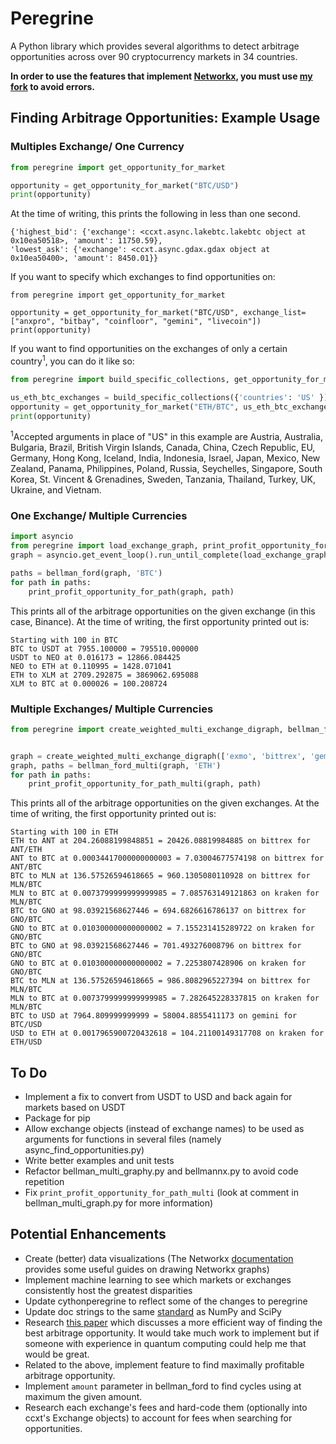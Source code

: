 # Peregrine
A Python library which provides several algorithms to detect arbitrage opportunities across over 90 cryptocurrency markets in 34 countries.

**In order to use the features that implement [Networkx](https://github.com/networkx/networkx), you must use [my fork](https://github.com/wardbradt/networkx) to avoid errors.**

## Finding Arbitrage Opportunities: Example Usage
### Multiples Exchange/ One Currency
```python
from peregrine import get_opportunity_for_market

opportunity = get_opportunity_for_market("BTC/USD")
print(opportunity)
```
At the time of writing, this prints the following in less than one second.
```
{'highest_bid': {'exchange': <ccxt.async.lakebtc.lakebtc object at 0x10ea50518>, 'amount': 11750.59},
'lowest_ask': {'exchange': <ccxt.async.gdax.gdax object at 0x10ea50400>, 'amount': 8450.01}}
```
If you want to specify which exchanges to find opportunities on:
```
from peregrine import get_opportunity_for_market

opportunity = get_opportunity_for_market("BTC/USD", exchange_list=["anxpro", "bitbay", "coinfloor", "gemini", "livecoin"])
print(opportunity)
```

If you want to find opportunities on the exchanges of only a certain country<sup>1</sup>, you can do it like so:
```python
from peregrine import build_specific_collections, get_opportunity_for_market

us_eth_btc_exchanges = build_specific_collections({'countries': 'US' })
opportunity = get_opportunity_for_market("ETH/BTC", us_eth_btc_exchanges["ETH/BTC"])
print(opportunity)
```
<sup>1</sup>Accepted arguments in place of "US" in this example are Austria, Australia, Bulgaria, Brazil, British Virgin Islands, Canada, China, Czech Republic, EU, Germany, Hong Kong, Iceland, India, Indonesia, Israel, Japan, Mexico, New Zealand, Panama, Philippines, Poland, Russia, Seychelles, Singapore, South Korea, St. Vincent & Grenadines, Sweden, Tanzania, Thailand, Turkey, UK, Ukraine, and Vietnam.
### One Exchange/ Multiple Currencies
```python
import asyncio
from peregrine import load_exchange_graph, print_profit_opportunity_for_path, bellman_ford
graph = asyncio.get_event_loop().run_until_complete(load_exchange_graph('binance'))

paths = bellman_ford(graph, 'BTC')
for path in paths:
    print_profit_opportunity_for_path(graph, path)
```
This prints all of the arbitrage opportunities on the given exchange (in this case, Binance). At the time of writing, the first opportunity printed out is:
```
Starting with 100 in BTC
BTC to USDT at 7955.100000 = 795510.000000
USDT to NEO at 0.016173 = 12866.084425
NEO to ETH at 0.110995 = 1428.071041
ETH to XLM at 2709.292875 = 3869062.695088
XLM to BTC at 0.000026 = 100.208724
```
### Multiple Exchanges/ Multiple Currencies
```python
from peregrine import create_weighted_multi_exchange_digraph, bellman_ford_multi, print_profit_opportunity_for_path_multi


graph = create_weighted_multi_exchange_digraph(['exmo', 'bittrex', 'gemini'], log=True)
graph, paths = bellman_ford_multi(graph, 'ETH')
for path in paths:
    print_profit_opportunity_for_path_multi(graph, path)
```
This prints all of the arbitrage opportunities on the given exchanges. At the time of writing, the first opportunity printed out is:
```
Starting with 100 in ETH
ETH to ANT at 204.26088199848851 = 20426.08819984885 on bittrex for ANT/ETH
ANT to BTC at 0.00034417000000000003 = 7.03004677574198 on bittrex for ANT/BTC
BTC to MLN at 136.57526594618665 = 960.1305080110928 on bittrex for MLN/BTC
MLN to BTC at 0.0073799999999999985 = 7.085763149121863 on kraken for MLN/BTC
BTC to GNO at 98.03921568627446 = 694.6826616786137 on bittrex for GNO/BTC
GNO to BTC at 0.010300000000000002 = 7.155231415289722 on kraken for GNO/BTC
BTC to GNO at 98.03921568627446 = 701.493276008796 on bittrex for GNO/BTC
GNO to BTC at 0.010300000000000002 = 7.2253807428906 on kraken for GNO/BTC
BTC to MLN at 136.57526594618665 = 986.8082965227394 on bittrex for MLN/BTC
MLN to BTC at 0.0073799999999999985 = 7.282645228337815 on kraken for MLN/BTC
BTC to USD at 7964.809999999999 = 58004.8855411173 on gemini for BTC/USD
USD to ETH at 0.0017965900720432618 = 104.21100149317708 on kraken for ETH/USD
```
## To Do
* Implement a fix to convert from USDT to USD and back again for markets based on USDT
* Package for pip
* Allow exchange objects (instead of exchange names) to be used as arguments for functions in several files (namely async_find_opportunities.py)
* Write better examples and unit tests
* Refactor bellman_multi_graphy.py and bellmannx.py to avoid code repetition
* Fix `print_profit_opportunity_for_path_multi` (look at comment in bellman_multi_graph.py for more information)
## Potential Enhancements
* Create (better) data visualizations (The Networkx [documentation](https://networkx.github.io/documentation/stable/reference/drawing.html) provides some useful guides on drawing Networkx graphs)
* Implement machine learning to see which markets or exchanges consistently host the greatest disparities
* Update cythonperegrine to reflect some of the changes to peregrine
* Update doc strings to the same [standard](https://github.com/numpy/numpy/blob/master/doc/HOWTO_DOCUMENT.rst.txt#docstring-standard) as NumPy and SciPy
* Research [this paper](http://www.quantumforquants.org/quantum-computing/qa-arbitrage/) which discusses a more efficient way of finding the best arbitrage opportunity. It would take much work to implement but if someone with experience in quantum computing could help me that would be great.
* Related to the above, implement feature to find maximally profitable arbitrage opportunity.
* Implement `amount` parameter in bellman_ford to find cycles using at maximum the given amount.
* Research each exchange's fees and hard-code them (optionally into ccxt's Exchange objects) to account for fees when searching for opportunities.
